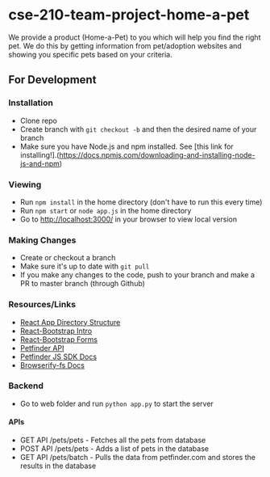 # cse-210-team-project-home-a-pet
We provide a product (Home-a-Pet) to you which will help you find the right pet. We do this by getting information from pet/adoption websites and showing you specific pets based on your criteria.

## For Development
### Installation
* Clone repo
* Create branch with `git checkout -b` and then the desired name of your branch
* Make sure you have Node.js and npm installed. See [this link for installing!].(https://docs.npmjs.com/downloading-and-installing-node-js-and-npm)

### Viewing
* Run `npm install` in the home directory (don't have to run this every time)
* Run `npm start` or `node app.js` in the home directory
* Go to [http://localhost:3000/](http://localhost:3000/) in your browser to view local version

### Making Changes
* Create or checkout a branch
* Make sure it's up to date with `git pull`
* If you make any changes to the code, push to your branch and make a PR to master branch (through Github)

### Resources/Links
* [React App Directory Structure](https://www.taniarascia.com/react-architecture-directory-structure/)
* [React-Bootstrap Intro](https://react-bootstrap.github.io/getting-started/introduction/)
* [React-Bootstrap Forms](https://react-bootstrap.github.io/components/forms/)
* [Petfinder API](https://www.petfinder.com/developers/v2/docs/#api-calls)
* [Petfinder JS SDK Docs](https://github.com/petfinder-com/petfinder-js-sdk/tree/master/docs)
* [Browserify-fs Docs](https://github.com/mafintosh/browserify-fs)

### Backend
* Go to web folder and run `python app.py` to start the server

#### APIs
* GET API /pets/pets - Fetches all the pets from database
* POST API /pets/pets - Adds a list of pets in the database
* GET API /pets/batch - Pulls the data from petfinder.com and stores the results in the database